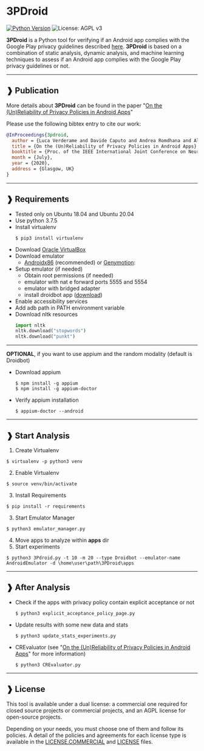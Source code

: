 # 3PDroid

[![Python Version](https://img.shields.io/badge/Python-3.7.5-green.svg?logo=python&logoColor=white)](https://www.python.org/downloads/)
![License: AGPL v3](https://img.shields.io/badge/License-AGPL%20v3%20%26%20%20Commercial-blue)

**3PDroid** is a Python tool for verifying if an Android app complies with the Google Play privacy guidelines described [here](https://play.google.com/about/privacy-security-deception/). **3PDroid** is based on a combination of static analysis, dynamic analysis, and machine learning techniques to assess if an Android app complies with the Google Play privacy guidelines or not. 

---
## ❱ Publication 
More details about **3PDroid** can be found in the paper "[On the (Un)Reliability of Privacy Policies in Android Apps](https://arxiv.org/abs/2004.08559)"

Please use the following bibtex entry to cite our work:

```BibTex
@InProceedings{3pdroid,
  author = {Luca Verderame and Davide Caputo and Andrea Romdhana and Alessio Merlo},
  title = {On the (Un)Reliability of Privacy Policies in Android Apps},
  booktitle = {Proc. of the IEEE International Joint Conference on Neural Networks (IJCNN 2020)},
  month = {July},
  year = {2020},
  address = {Glasgow, UK}
}
```
---
## ❱ Requirements
- Tested only on Ubuntu 18.04 and Ubuntu 20.04
- Use python 3.7.5
- Install virtualenv
  ```console
  $ pip3 install virtualenv
  ```
- Download [Oracle VirtualBox](https://www.virtualbox.org/)
- Download emulator 
  * [Androidx86](https://www.android-x86.org/releases/releasenote-6-0-r3.html) (recommended) or [Genymotion](https://www.genymotion.com/):
- Setup emulator (if needed)
    * Obtain root permissions (if needed)
    * emulator with nat e forward ports 5555 and 5554
    * emulator with bridged adapter 
    * install droidbot app ([download](https://github.com/honeynet/droidbot/tree/master/droidbot/resources))
- Enable accessibility services
- Add adb path in PATH environment variable
- Download nltk resources
  ```python
  import nltk
  nltk.download("stopwords")
  nltk.download("punkt")
  ```
---
**OPTIONAL**, if you want to use appium and the random modality (default is Droidbot)

- Download appium
  ```console
  $ npm install -g appium
  $ npm install -g appium-doctor
  ```
- Verify appium installation
  ```console
  $ appium-doctor --android
  ```
---

## ❱ Start Analysis
1. Create Virtualenv
  ```console
  $ virtualenv -p python3 venv
  ```
2. Enable Virtualenv
  ```console
  $ source venv/bin/activate
  ```
3. Install Requirements
  ```console
  $ pip install -r requirements
  ```
3. Start Emulator Manager 
  ```console
  $ python3 emulator_manager.py
  ```
4. Move apps to analyze within **apps** dir
5. Start experiments
  ```console
  $ python3 3Pdroid.py -t 10 -m 20 --type Droidbot --emulator-name AndroidEmulator -d \home\user\path\3PDroid\apps
  ```
--- 
## ❱ After Analysis

- Check if the apps with privacy policy contain explicit acceptance or not
  ```console
  $ python3 explicit_acceptance_policy_page.py
  ```
- Update results with some new data and stats
  ```console
  $ python3 update_stats_experiments.py
  ```
- CREvaluator (see  "[On the (Un)Reliability of Privacy Policies in Android Apps](https://arxiv.org/abs/2004.08559)" for more information)
  ```console
  $ python3 CREvaluator.py
  ```

---
## ❱ License

This tool is available under a dual license: a commercial one required for closed source projects or commercial projects, and an AGPL license for open-source projects.

Depending on your needs, you must choose one of them and follow its policies. A detail of the policies and agreements for each license type is available in the [LICENSE.COMMERCIAL](LICENSE.COMMERCIAL) and [LICENSE](LICENSE) files.